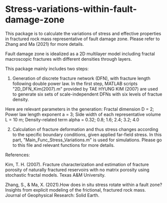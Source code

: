 # Stress-variations-within-fault-damage-zone

This package is to calculate the variations of stress and effective properties in fractured rock mass representative of fault damage zone. Please refer to Zhang and Ma (2021) for more details.


Fault damage zone is idealized as a 2D multilayer model including fractal macroscopic fractures with different densities through layers.


This package mainly includes two steps:

1) Generation of discrete fracture network (DFN), with fracture length following double power law. In the first step, MATLAB scripts "2D_DFN_Kim(2007).m" provided by TAE HYUNG KIM (2007) are used to generate six sets of scale-independent DFNs with six levels of fractue density.

Here are relevant parameters in the generation:
    Fractal dimension D = 2; 
    Power law length exponent a = 3;
    Side width of each representative volume L = 10 m;
    Density-related term alpha = 0.32; 0.8; 1.6; 2.4; 3.2; 4.0


2) Calculation of fracture deformation and thus stress changes according to the specific boundary conditions, given applied far-field stress. In this part, "Main_Func_Stress_Variations.m" is used for simulations. Please go to this file and relevant functions for more details.



References:

Kim, T. H. (2007). Fracture characterization and estimation of fracture porosity of naturally fractured reservoirs with no matrix porosity using stochastic fractal models. Texas A&M University.

Zhang, S., & Ma, X. (2021).How does in situ stress rotate within a fault zone? Insights from explicit modeling of the frictional, fractured rock mass. Journal of Geophysical Research: Solid Earth.
